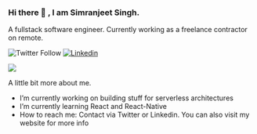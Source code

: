 ### Hi there 👋 , I am Simranjeet Singh.
A fullstack software engineer. Currently working as a freelance contractor on remote.

![Twitter Follow](https://img.shields.io/twitter/follow/singhs020?label=Follow)
[![Linkedin](https://img.shields.io/badge/-Simranjeet-blue?style=flat-square&logo=Linkedin&logoColor=white&link=https://www.linkedin.com/in/simranjeetsingh001/)](https://www.linkedin.com/in/simranjeetsingh001/)

<img src="https://simranjeetsingh.dev/static/undraw_programming_2svr-36ecb3ad47a1dbc744787252348108a5.svg">

A little bit more about me.

- I’m currently working on building stuff for serverless architectures
- I’m currently learning React and React-Native
- How to reach me: Contact via Twitter or Linkedin. You can also visit my website for more info

